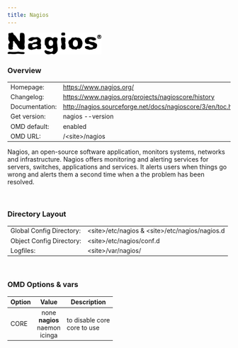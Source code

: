 ```yaml
---
title: Nagios
---
```

<style>
  thead th:empty {
    border: thin solid red !important;
    display: none;
  }
</style>
![](Nagios.png)
### Overview

|||
|---|---|
|Homepage:|https://www.nagios.org/|
|Changelog:|https://www.nagios.org/projects/nagioscore/history|
|Documentation:|http://nagios.sourceforge.net/docs/nagioscore/3/en/toc.html|
|Get version:|nagios --version|
|OMD default:|enabled|
|OMD URL:|/&lt;site&gt;/nagios|

Nagios, an open-source software application, monitors systems, networks and infrastructure. Nagios offers monitoring and alerting services for servers, switches, applications and services. It alerts users when things go wrong and alerts them a second time when a the problem has been resolved.

&#x205F;
### Directory Layout

|||
|---|---|
|Global Config Directory:|&lt;site&gt;/etc/nagios &amp; &lt;site&gt;/etc/nagios/nagios.d|
|Object Config Directory:|&lt;site&gt;/etc/nagios/conf.d|
|Logfiles:|&lt;site&gt;/var/nagios/|

&#x205F;
### OMD Options & vars
| Option | Value | Description |
| ------ |:-----:| ----------- |
| CORE |  none <br> **nagios** <br> naemon <br> icinga  | to disable core <br>  core to use |